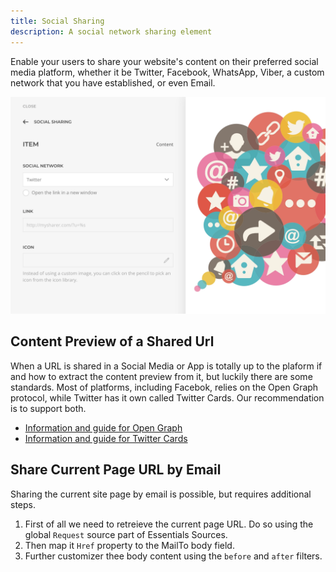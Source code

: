 ```yaml
---
title: Social Sharing
description: A social network sharing element
---
```


<!--@include: ./_partials/intro-element.md-->

Enable your users to share your website's content on their preferred social media platform, whether it be Twitter, Facebook, WhatsApp, Viber, a custom network that you have established, or even Email.

![Social Sharing Element](./assets/social-sharing-element.webp)

## Content Preview of a Shared Url

When a URL is shared in a Social Media or App is totally up to the plaform if and how to extract the content preview from it, but luckily there are some standards. Most of platforms, including Facebok, relies on the Open Graph protocol, while Twitter has it own called Twitter Cards. Our recommendation is to support both.

- [Information and guide for Open Graph](https://developers.facebook.com/docs/sharing/webmasters)
- [Information and guide for Twitter Cards](https://developer.twitter.com/en/docs/twitter-for-websites/cards/overview/abouts-cards)

## Share Current Page URL by Email

Sharing the current site page by email is possible, but requires additional steps.

1. First of all we need to retreieve the current page URL. Do so using the global `Request` source part of Essentials Sources.
1. Then map it `Href` property to the MailTo body field.
1. Further customizer thee body content using the `before` and `after` filters.
